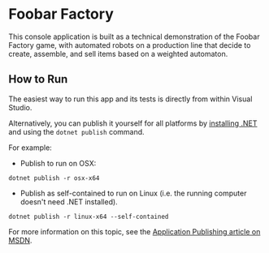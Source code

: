 # Foobar Factory

This console application is built as a technical demonstration of the Foobar Factory game, with automated robots on a production line that decide to create, assemble, and sell items based on a weighted automaton.

## How to Run

The easiest way to run this app and its tests is directly from within Visual Studio.

Alternatively, you can publish it yourself for all platforms by [installing .NET](https://docs.microsoft.com/en-us/dotnet/core/install/) and using the `dotnet publish` command.

For example:

- Publish to run on OSX:
```
dotnet publish -r osx-x64
```

- Publish as self-contained to run on Linux (i.e. the running computer doesn't need .NET installed).
```
dotnet publish -r linux-x64 --self-contained
```

For more information on this topic, see the [Application Publishing article on MSDN](https://docs.microsoft.com/en-us/dotnet/core/deploying/).
